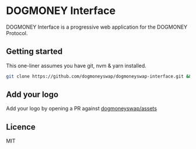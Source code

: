 # DOGMONEY Interface

DOGMONEY Interface is a progressive web application for the DOGMONEY Protocol.

## Getting started

This one-liner assumes you have git, nvm & yarn installed.

```sh
git clone https://github.com/dogmoneyswap/dogmoneyswap-interface.git && cd dogmoneyswap-interface && nvm use && yarn && yarn dev
```

## Add your logo

Add your logo by opening a PR against [dogmoneyswap/assets](https://github.com/dogmoneyswap/assets)

## Licence

MIT
